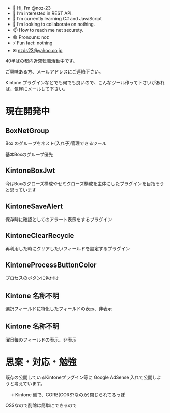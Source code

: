 - 👋 Hi, I’m @noz-23
- 👀 I’m interested in REST API.
- 🌱 I’m currently learning C# and JavaScript
- 💞️ I’m looking to collaborate on nothing.
- 📫 How to reach me net securety.
- 😄 Pronouns: noz
- ⚡ Fun fact: nothing
- ✉ nzds23@yahoo.co.jp

<!---
noz-23/noz-23 is a ✨ special ✨ repository because its `README.md` (this file) appears on your GitHub profile.
You can click the Preview link to take a look at your changes.
--->

40半ばの都内近郊転職活動中です。

ご興味ある方、メールアドレスにご連絡下さい。

Kintone プラグインなどでも何でも良いので、こんなツール作って下さいがあれば、気軽にメールして下さい。

# 現在開発中

## BoxNetGroup

Box のグループをネスト(入れ子)管理できるツール

基本Boxのグループ優先

## KintoneBoxJwt

今はBoxのクローズ構成やセミクローズ構成を主体にしたプラグインを目指そうと思っています

## KintoneSaveAlert

保存時に確認としてのアラート表示をするプラグイン

## KintoneClearRecycle

再利用した時にクリアしたいフィールドを設定するプラグイン

## KintoneProcessButtonColor

プロセスのボタンに色付け

## Kintone 名称不明

選択フィールドに特化したフィールドの表示、非表示

## Kintone 名称不明

曜日毎のフィールドの表示、非表示


# 思案・対応・勉強

既存の公開しているKintoneプラグイン等に Google AdSense 入れて公開しようと考えています。

　→ Kintone 側で、CORB(CORS?なのか)閉じられてるっぽ

OSSなので削除は簡単にできるので
